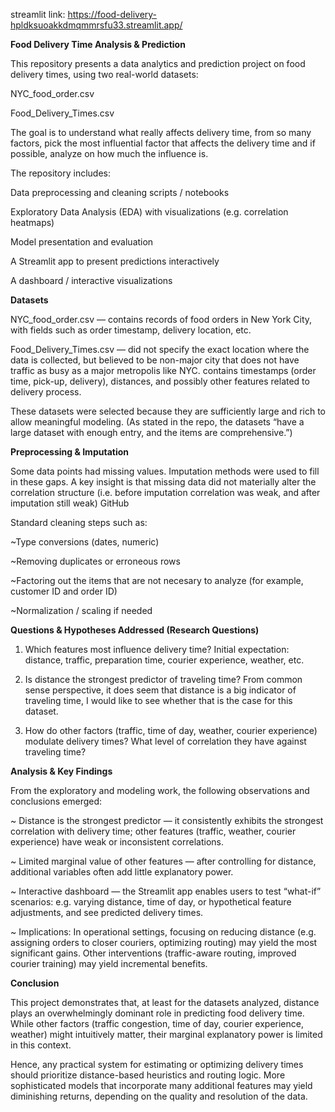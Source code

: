 streamlit link: https://food-delivery-hpldksuoakkdmqmmrsfu33.streamlit.app/

**Food Delivery Time Analysis & Prediction**

This repository presents a data analytics and prediction project on food delivery times, using two real-world datasets:

NYC_food_order.csv

Food_Delivery_Times.csv

The goal is to understand what really affects delivery time, from so many factors, pick the most influential factor that affects the delivery time and if possible, analyze on how much the influence is.

The repository includes:

Data preprocessing and cleaning scripts / notebooks

Exploratory Data Analysis (EDA) with visualizations (e.g. correlation heatmaps)

Model presentation and evaluation

A Streamlit app to present predictions interactively

A dashboard / interactive visualizations

**Datasets**

NYC_food_order.csv — contains records of food orders in New York City, with fields such as order timestamp, delivery location, etc.

Food_Delivery_Times.csv — did not specify the exact location where the data is collected, but believed to be non-major city that does not have traffic as busy as a major metropolis like NYC. contains timestamps (order time, pick-up, delivery), distances, and possibly other features related to delivery process.

These datasets were selected because they are sufficiently large and rich to allow meaningful modeling. (As stated in the repo, the datasets “have a large dataset with enough entry, and the items are comprehensive.”)

**Preprocessing & Imputation**

Some data points had missing values. Imputation methods were used to fill in these gaps.
A key insight is that missing data did not materially alter the correlation structure (i.e. before imputation correlation was weak, and after imputation still weak) 
GitHub

Standard cleaning steps such as:

~Type conversions (dates, numeric)

~Removing duplicates or erroneous rows

~Factoring out the items that are not necesary to analyze (for example, customer ID and order ID)

~Normalization / scaling if needed

**Questions & Hypotheses Addressed (Research Questions)**

1. Which features most influence delivery time?
Initial expectation: distance, traffic, preparation time, courier experience, weather, etc.

2. Is distance the strongest predictor of traveling time?
From common sense perspective, it does seem that distance is a big indicator of traveling time, I would like to see whether that is the case for this dataset.

3. How do other factors (traffic, time of day, weather, courier experience) modulate delivery times?
What level of correlation they have against traveling time?

**Analysis & Key Findings**

From the exploratory and modeling work, the following observations and conclusions emerged:

~ Distance is the strongest predictor — it consistently exhibits the strongest correlation with delivery time; other features (traffic, weather, courier experience) have weak or inconsistent correlations.

~ Limited marginal value of other features — after controlling for distance, additional variables often add little explanatory power.

~ Interactive dashboard — the Streamlit app enables users to test “what-if” scenarios: e.g. varying distance, time of day, or hypothetical feature adjustments, and see predicted delivery times.

~ Implications: In operational settings, focusing on reducing distance (e.g. assigning orders to closer couriers, optimizing routing) may yield the most significant gains. Other interventions (traffic-aware routing, improved courier training) may yield incremental benefits.

**Conclusion**

This project demonstrates that, at least for the datasets analyzed, distance plays an overwhelmingly dominant role in predicting food delivery time. While other factors (traffic congestion, time of day, courier experience, weather) might intuitively matter, their marginal explanatory power is limited in this context.

Hence, any practical system for estimating or optimizing delivery times should prioritize distance-based heuristics and routing logic. More sophisticated models that incorporate many additional features may yield diminishing returns, depending on the quality and resolution of the data.
